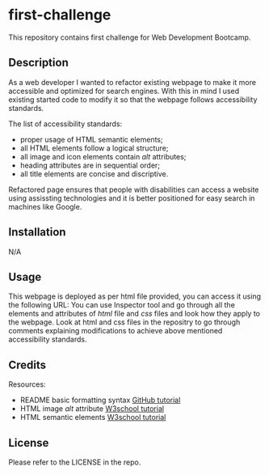 # first-challenge

This repository contains first challenge for Web Development Bootcamp.

## Description

As a web developer I wanted to refactor existing webpage to make it more accessible and optimized for search engines.
With this in mind I used existing started code to modify it so that the webpage follows accessibility standards.

The list of accessibility standards:
 - proper usage of HTML semantic elements;
 - all HTML elements follow a logical structure;
 - all image and icon elements contain *alt* attributes;
 - heading attributes are in sequential order;
 - all title elements are concise and discriptive. 

Refactored page ensures that people with disabilities can access a website using assissting technologies and it is better positioned for easy search in machines like Google.

## Installation
N/A

## Usage 
This webpage is deployed as per html file provided, you can access it using the following URL:
You can use Inspector tool and go through all the elements and attributes of *html* file and *css* files and look how they apply to the webpage.
Look at html and css files in the repositry to go through comments explaining modifications to achieve above mentioned accessibility standards.

## Credits
Resources:
- README basic formatting syntax [GitHub tutorial](https://docs.github.com/en/get-started/writing-on-github/getting-started-with-writing-and-formatting-on-github/basic-writing-and-formatting-syntax)
- HTML image *alt* attribute [W3school tutorial](https://www.w3schools.com/tags/att_img_alt.asp)
- HTML semantic elements [W3school tutorial](https://www.w3schools.com/html/html5_semantic_elements.asp)

## License
Please refer to the LICENSE in the repo.
